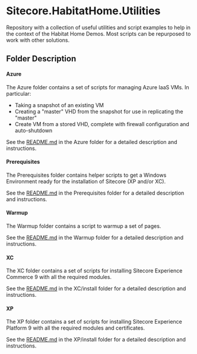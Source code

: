 # Sitecore.HabitatHome.Utilities

Repository with a collection of useful utilities and script examples to help in the context of the Habitat Home Demos. Most scripts can be repurposed to work with other solutions.

## Folder Description

#### Azure

The Azure folder contains a set of scripts for managing Azure IaaS VMs. In particular:
- Taking a snapshot of an existing VM
- Creating a "master" VHD from the snapshot for use in replicating the "master"
- Create VM from a stored VHD, complete with firewall configuration and auto-shutdown

See the [README.md](Azure/README.md) in the Azure folder for a detailed description and instructions.

#### Prerequisites

The Prerequisites folder contains helper scripts to get a Windows Environment ready for the installation of Sitecore (XP and/or XC).

See the [README.md](Prerequisites/README.md) in the Prerequisites folder for a detailed description and instructions.

#### Warmup

The Warmup folder contains a script to warmup a set of pages.

See the [README.md](Warmup/README.md) in the Warmup folder for a detailed description and instructions.

#### XC

The XC folder contains a set of scripts for installing Sitecore Experience Commerce 9 with all the required modules.

See the [README.md](XC/install/README.md) in the XC/install folder for a detailed description and instructions.

#### XP

The XP folder contains a set of scripts for installing Sitecore Experience Platform 9 with all the required modules and certificates.

See the [README.md](XP/install/README.md) in the XP/install folder for a detailed description and instructions.
